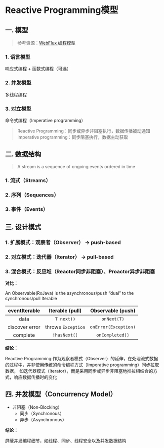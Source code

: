 # Reactive Programming模型

## 一. 模型
> 参考资源：[WebFlux 编程模型](https://docs.spring.io/spring/docs/current/spring-framework-reference/web-reactive.html#webflux-programming-models)
### 1. 语言模型
响应式编程 + 函数式编程（可选）
### 2. 并发模型
多线程编程

### 3. 对立模型
命令式编程（Imperative programming）

> Reactive Programming：同步或异步非阻塞执行，数据传播被动通知<br>
> Imperative programming：同步阻塞执行，数据主动获取

## 二. 数据结构
> A stream is a sequence of ongoing events ordered in time
### 1. 流式（Streams）
### 2. 序列（Sequences）
### 3. 事件（Events）

## 三. 设计模式
### 1. 扩展模式：观察者（Observer） -> push-based
### 2. 对立模式：迭代器（Iterator） -> pull-based
### 3. 混合模式：反应堆（Reactor同步非阻塞）、Proactor异步非阻塞

**对比：**

An Observable(RxJava) is the asynchronous/push “dual” to the synchronous/pull Iterable

eventIterable|Iterable (pull)|Observable (push)
:--:|:--:|:--:
data|`T next()`|`onNext(T)`
discover error|throws `Exception`|`onError(Exception)`
complete|`!hasNext()`|`onCompleted()`

**结论：**

Reactive Programming 作为观察者模式（Observer）的延伸，在处理流式数据的过程中，并非使用传统的命令编程方式（Imperative programming）同步拉取数据，
如迭代器模式（Iterator），而是采用同步或异步非阻塞地推拉相结合的方式，响应数据传播时的变化

## 四. 并发模型（Concurrency Model）

* 非阻塞（Non-Blocking）
    * 同步（Synchronous）
    * 异步（Asynchronous）

**结论：**

屏蔽并发编程细节，如线程、同步、线程安全以及并发数据结构



<comment-comment/>
